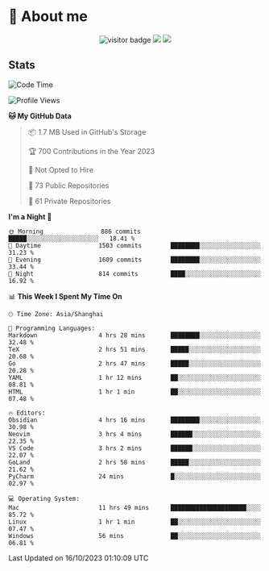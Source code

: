 <!-- ![](https://youpai.roccoshi.top/img/20200804214216.png) -->

# 🧐 About me
 
<p align="center">
<img src="https://visitor-badge.laobi.icu/badge?page_id=Lincest.Lincest&title=hits" alt="visitor badge"/>
<a href="mailto:imroccoshi@gmail.com"><img src="https://img.shields.io/badge/gmail-imroccoshi%40gmail.com-red"></a>
<a href="https://blog.roccoshi.top"><img src="https://img.shields.io/badge/blog-roccoshi-green"></a>
</p>

## Stats

<!--START_SECTION:waka-->
![Code Time](http://img.shields.io/badge/Code%20Time-626%20hrs%2043%20mins-blue)

![Profile Views](http://img.shields.io/badge/Profile%20Views-0-blue)

**🐱 My GitHub Data** 

> 📦 1.7 MB Used in GitHub's Storage 
 > 
> 🏆 700 Contributions in the Year 2023
 > 
> 🚫 Not Opted to Hire
 > 
> 📜 73 Public Repositories 
 > 
> 🔑 61 Private Repositories 
 > 
**I'm a Night 🦉** 

```text
🌞 Morning                886 commits         █████░░░░░░░░░░░░░░░░░░░░   18.41 % 
🌆 Daytime                1503 commits        ████████░░░░░░░░░░░░░░░░░   31.23 % 
🌃 Evening                1609 commits        ████████░░░░░░░░░░░░░░░░░   33.44 % 
🌙 Night                  814 commits         ████░░░░░░░░░░░░░░░░░░░░░   16.92 % 
```


📊 **This Week I Spent My Time On** 

```text
🕑︎ Time Zone: Asia/Shanghai

💬 Programming Languages: 
Markdown                 4 hrs 28 mins       ████████░░░░░░░░░░░░░░░░░   32.48 % 
TeX                      2 hrs 51 mins       █████░░░░░░░░░░░░░░░░░░░░   20.68 % 
Go                       2 hrs 47 mins       █████░░░░░░░░░░░░░░░░░░░░   20.28 % 
YAML                     1 hr 12 mins        ██░░░░░░░░░░░░░░░░░░░░░░░   08.81 % 
HTML                     1 hr 1 min          ██░░░░░░░░░░░░░░░░░░░░░░░   07.48 % 

🔥 Editors: 
Obsidian                 4 hrs 16 mins       ████████░░░░░░░░░░░░░░░░░   30.98 % 
Neovim                   3 hrs 4 mins        ██████░░░░░░░░░░░░░░░░░░░   22.35 % 
VS Code                  3 hrs 2 mins        ██████░░░░░░░░░░░░░░░░░░░   22.07 % 
GoLand                   2 hrs 58 mins       █████░░░░░░░░░░░░░░░░░░░░   21.62 % 
PyCharm                  24 mins             █░░░░░░░░░░░░░░░░░░░░░░░░   02.97 % 

💻 Operating System: 
Mac                      11 hrs 49 mins      █████████████████████░░░░   85.72 % 
Linux                    1 hr 1 min          ██░░░░░░░░░░░░░░░░░░░░░░░   07.47 % 
Windows                  56 mins             ██░░░░░░░░░░░░░░░░░░░░░░░   06.81 % 
```


 Last Updated on 16/10/2023 01:10:09 UTC
<!--END_SECTION:waka-->


